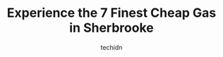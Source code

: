 ---
layout: ampstory
image: https://i0.wp.com/www.auto.or.id/wp-content/uploads/2023/06/esso-0-sherbrooke-1686325798.jpeg?resize=640,853
author: techidn
featured: false
description: Sherbrooke, Quebec, Canada is a haven for Cheap Gas enthusiasts, boasting an impressive array of 7 top-notch establishments. Whether youre a seasoned connoisseur or simply curious to explor
title: Experience the 7 Finest Cheap Gas in Sherbrooke
cover:
   title: Experience the 7 Finest Cheap Gas in Sherbrooke
   subtitle: AUTO.OR.ID
   background: https://www.auto.or.id/wp-content/uploads/2023/06/esso-0-sherbrooke-1686325798.jpeg

pages: 
 - layout: thirds
   top: <h1>#1 Ultramar</h1>
   bottom: "<p>Good service. Self car wash. Rent your garage space buy the hour, self fix your car.</p>"
   background: https://www.auto.or.id/wp-content/uploads/2023/06/esso-1-sherbrooke-1686325799.jpeg
   backgroundblur: true
 - layout: thirds
   top: <h1>#2 Ultramar - Gas Station</h1>
   bottom: "<p>421 Rue King E, Sherbrooke, QC J1G 1B6, Canada</p>"
   background: https://www.auto.or.id/wp-content/uploads/2023/06/esso-2-sherbrooke-1686325800.jpeg
   cta:
      link: https://www.auto.or.id/experience-the-7-finest-cheap-gas-in-sherbrooke/
      text: Experience the 7 Finest Cheap Gas in Sherbrooke
 - layout: thirds
   top: <h1>#3 Esso</h1>
   bottom: "<p>1785 Rue King O, Sherbrooke, QC J1J 2E1, Canada</p>"
   background: https://images.unsplash.com/photo-1604755940508-42d673803330?ixlib=rb-4.0.3&ixid=MnwxMjA3fDB8MHxwaG90by1wYWdlfHx8fGVufDB8fHx8&auto=format&fit=crop&w=640&h=853&q=80
   cta:
      link: https://www.auto.or.id/experience-the-7-finest-cheap-gas-in-sherbrooke/
      text: Experience the 7 Finest Cheap Gas in Sherbrooke
 - layout: thirds
   top: <h1>#4 Ultramar - Gas Station</h1>
   bottom: "<p>3326 Rue King E, Sherbrooke, QC J1E 3Y7, Canada</p>"
   background: https://images.unsplash.com/photo-1596639410348-8470f7fa9f84?ixlib=rb-4.0.3&ixid=MnwxMjA3fDB8MHxwaG90by1wYWdlfHx8fGVufDB8fHx8&auto=format&fit=crop&w=640&h=853&q=80
   cta:
      link: https://www.auto.or.id/experience-the-7-finest-cheap-gas-in-sherbrooke/
      text: Experience the 7 Finest Cheap Gas in Sherbrooke
 - layout: thirds
   top: <h1>#5 Esso</h1>
   bottom: "<p>875 Rue King E, Sherbrooke, QC J1G 1E1, Canada</p>"
   background: https://images.unsplash.com/photo-1503736334956-4c8f8e92946d?ixlib=rb-4.0.3&ixid=MnwxMjA3fDB8MHxwaG90by1wYWdlfHx8fGVufDB8fHx8&auto=format&fit=crop&w=640&h=853&q=80
   cta:
      link: https://www.auto.or.id/experience-the-7-finest-cheap-gas-in-sherbrooke/
      text: Experience the 7 Finest Cheap Gas in Sherbrooke
 - layout: thirds
   top: <h1>#6 Ultramar</h1>
   bottom: "<p>2900 Boulevard De Portland, Sherbrooke, Quebec J1L 1R8, Canada</p>"
   background: https://images.unsplash.com/photo-1607120717423-5cfbccc9e245?ixlib=rb-4.0.3&ixid=MnwxMjA3fDB8MHxwaG90by1wYWdlfHx8fGVufDB8fHx8&auto=format&fit=crop&w=640&h=853&q=80
   cta:
      link: https://www.auto.or.id/experience-the-7-finest-cheap-gas-in-sherbrooke/
      text: Experience the 7 Finest Cheap Gas in Sherbrooke
 - layout: thirds
   top: <h1>#7 Petro-Canada</h1>
   bottom: "<p>700 Rue Galt O, Sherbrooke, QC J1H 1Z2, Canada</p>"
   background: https://images.unsplash.com/photo-1519752441410-d3ca70ecb937?ixlib=rb-4.0.3&ixid=MnwxMjA3fDB8MHxwaG90by1wYWdlfHx8fGVufDB8fHx8&auto=format&fit=crop&w=640&h=853&q=80
   cta:
      link: https://www.auto.or.id/experience-the-7-finest-cheap-gas-in-sherbrooke/
      text: Experience the 7 Finest Cheap Gas in Sherbrooke
 - layout: thirds
   middle: Continue reading...
   background: https://images.unsplash.com/photo-1573806719978-9f22b2360fad?ixlib=rb-4.0.3&ixid=MnwxMjA3fDB8MHxwaG90by1wYWdlfHx8fGVufDB8fHx8&auto=format&fit=crop&w=640&h=853&q=80
   cta:
      link: https://www.auto.or.id/experience-the-7-finest-cheap-gas-in-sherbrooke/
      text: Experience the 7 Finest Cheap Gas in Sherbrooke

---